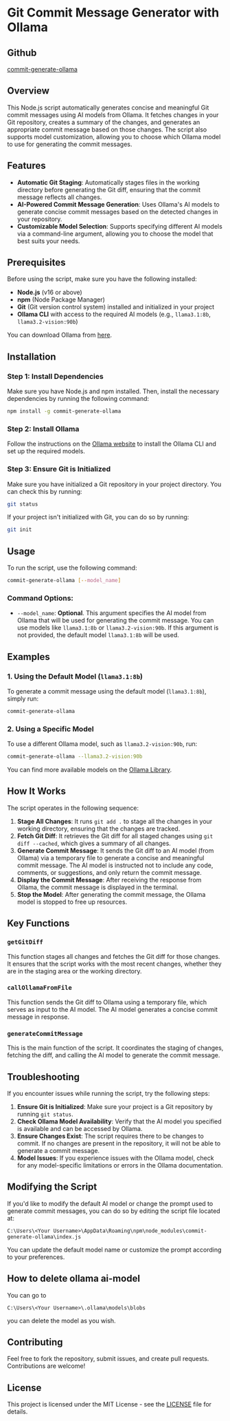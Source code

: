 # Git Commit Message Generator with Ollama

## Github

[commit-generate-ollama](https://github.com/Shinon2023/commit-generate-ollama/tree/main?tab=readme-ov-file)

## Overview

This Node.js script automatically generates concise and meaningful Git commit messages using AI models from Ollama. It fetches changes in your Git repository, creates a summary of the changes, and generates an appropriate commit message based on those changes. The script also supports model customization, allowing you to choose which Ollama model to use for generating the commit messages.

## Features

- **Automatic Git Staging**: Automatically stages files in the working directory before generating the Git diff, ensuring that the commit message reflects all changes.
- **AI-Powered Commit Message Generation**: Uses Ollama's AI models to generate concise commit messages based on the detected changes in your repository.
- **Customizable Model Selection**: Supports specifying different AI models via a command-line argument, allowing you to choose the model that best suits your needs.

## Prerequisites

Before using the script, make sure you have the following installed:

- **Node.js** (v16 or above)
- **npm** (Node Package Manager)
- **Git** (Git version control system) installed and initialized in your project
- **Ollama CLI** with access to the required AI models (e.g., `llama3.1:8b`, `llama3.2-vision:90b`)

You can download Ollama from [here](https://ollama.com/).

## Installation

### Step 1: Install Dependencies

Make sure you have Node.js and npm installed. Then, install the necessary dependencies by running the following command:

```bash
npm install -g commit-generate-ollama
```

### Step 2: Install Ollama

Follow the instructions on the [Ollama website](https://ollama.com/) to install the Ollama CLI and set up the required models.

### Step 3: Ensure Git is Initialized

Make sure you have initialized a Git repository in your project directory. You can check this by running:

```bash
git status
```

If your project isn't initialized with Git, you can do so by running:

```bash
git init
```

## Usage

To run the script, use the following command:

```bash
commit-generate-ollama [--model_name]
```

### Command Options:

- `--model_name`: **Optional**. This argument specifies the AI model from Ollama that will be used for generating the commit message. You can use models like `llama3.1:8b` or `llama3.2-vision:90b`. If this argument is not provided, the default model `llama3.1:8b` will be used.

## Examples

### 1. Using the Default Model (`llama3.1:8b`)

To generate a commit message using the default model (`llama3.1:8b`), simply run:

```bash
commit-generate-ollama
```

### 2. Using a Specific Model

To use a different Ollama model, such as `llama3.2-vision:90b`, run:

```bash
commit-generate-ollama --llama3.2-vision:90b
```

You can find more available models on the [Ollama Library](https://ollama.com/library?sort=popular).

## How It Works

The script operates in the following sequence:

1. **Stage All Changes**: It runs `git add .` to stage all the changes in your working directory, ensuring that the changes are tracked.
2. **Fetch Git Diff**: It retrieves the Git diff for all staged changes using `git diff --cached`, which gives a summary of all changes.
3. **Generate Commit Message**: It sends the Git diff to an AI model (from Ollama) via a temporary file to generate a concise and meaningful commit message. The AI model is instructed not to include any code, comments, or suggestions, and only return the commit message.
4. **Display the Commit Message**: After receiving the response from Ollama, the commit message is displayed in the terminal.
5. **Stop the Model**: After generating the commit message, the Ollama model is stopped to free up resources.

## Key Functions

### `getGitDiff`

This function stages all changes and fetches the Git diff for those changes. It ensures that the script works with the most recent changes, whether they are in the staging area or the working directory.

### `callOllamaFromFile`

This function sends the Git diff to Ollama using a temporary file, which serves as input to the AI model. The AI model generates a concise commit message in response.

### `generateCommitMessage`

This is the main function of the script. It coordinates the staging of changes, fetching the diff, and calling the AI model to generate the commit message.

## Troubleshooting

If you encounter issues while running the script, try the following steps:

1. **Ensure Git is Initialized**: Make sure your project is a Git repository by running `git status`.
2. **Check Ollama Model Availability**: Verify that the AI model you specified is available and can be accessed by Ollama.
3. **Ensure Changes Exist**: The script requires there to be changes to commit. If no changes are present in the repository, it will not be able to generate a commit message.
4. **Model Issues**: If you experience issues with the Ollama model, check for any model-specific limitations or errors in the Ollama documentation.

## Modifying the Script

If you'd like to modify the default AI model or change the prompt used to generate commit messages, you can do so by editing the script file located at:

```
C:\Users\<Your Username>\AppData\Roaming\npm\node_modules\commit-generate-ollama\index.js
```

You can update the default model name or customize the prompt according to your preferences.

## How to delete ollama ai-model

You can go to

```
C:\Users\<Your Username>\.ollama\models\blobs
```

you can delete the model as you wish.

## Contributing

Feel free to fork the repository, submit issues, and create pull requests. Contributions are welcome!

## License

This project is licensed under the MIT License - see the [LICENSE](LICENSE) file for details.